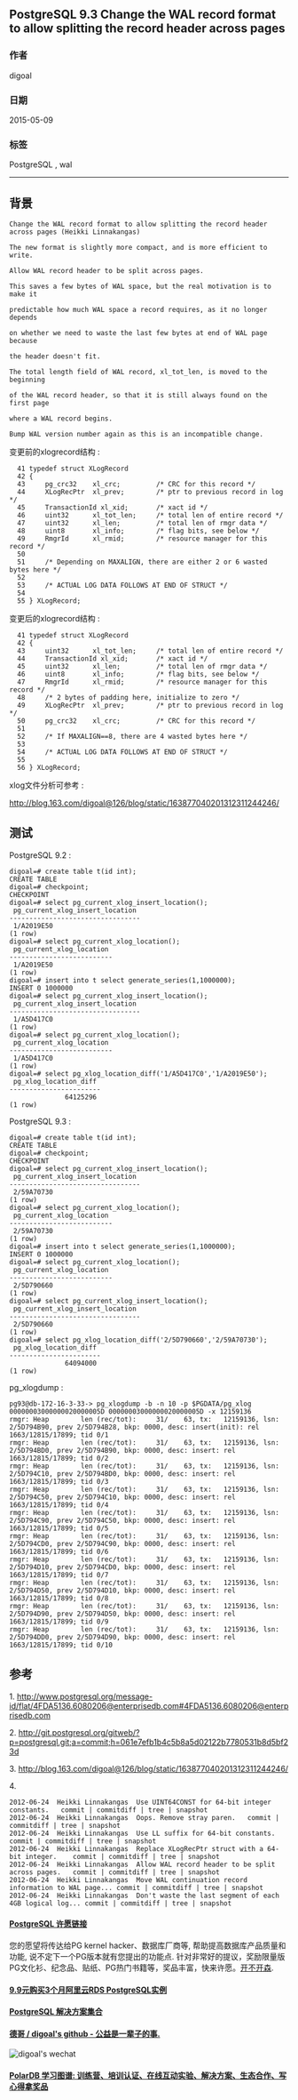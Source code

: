 ## PostgreSQL 9.3 Change the WAL record format to allow splitting the record header across pages  
                                     
### 作者                    
digoal                    
                    
### 日期                     
2015-05-09                    
                      
### 标签                    
PostgreSQL , wal            
                                
----                                
                                 
## 背景       
```  
Change the WAL record format to allow splitting the record header across pages (Heikki Linnakangas)  
  
The new format is slightly more compact, and is more efficient to write.  
  
Allow WAL record header to be split across pages.  
  
This saves a few bytes of WAL space, but the real motivation is to make it  
  
predictable how much WAL space a record requires, as it no longer depends  
  
on whether we need to waste the last few bytes at end of WAL page because  
  
the header doesn't fit.  
  
The total length field of WAL record, xl_tot_len, is moved to the beginning  
  
of the WAL record header, so that it is still always found on the first page  
  
where a WAL record begins.  
  
Bump WAL version number again as this is an incompatible change.  
```  
  
变更前的xlogrecord结构 :   
  
```  
  41 typedef struct XLogRecord  
  42 {  
  43     pg_crc32    xl_crc;         /* CRC for this record */  
  44     XLogRecPtr  xl_prev;        /* ptr to previous record in log */  
  45     TransactionId xl_xid;       /* xact id */  
  46     uint32      xl_tot_len;     /* total len of entire record */  
  47     uint32      xl_len;         /* total len of rmgr data */  
  48     uint8       xl_info;        /* flag bits, see below */  
  49     RmgrId      xl_rmid;        /* resource manager for this record */  
  50   
  51     /* Depending on MAXALIGN, there are either 2 or 6 wasted bytes here */  
  52   
  53     /* ACTUAL LOG DATA FOLLOWS AT END OF STRUCT */  
  54   
  55 } XLogRecord;  
```  
  
变更后的xlogrecord结构 :   
  
```  
  41 typedef struct XLogRecord  
  42 {  
  43     uint32      xl_tot_len;     /* total len of entire record */  
  44     TransactionId xl_xid;       /* xact id */  
  45     uint32      xl_len;         /* total len of rmgr data */  
  46     uint8       xl_info;        /* flag bits, see below */  
  47     RmgrId      xl_rmid;        /* resource manager for this record */  
  48     /* 2 bytes of padding here, initialize to zero */  
  49     XLogRecPtr  xl_prev;        /* ptr to previous record in log */  
  50     pg_crc32    xl_crc;         /* CRC for this record */  
  51   
  52     /* If MAXALIGN==8, there are 4 wasted bytes here */  
  53   
  54     /* ACTUAL LOG DATA FOLLOWS AT END OF STRUCT */  
  55   
  56 } XLogRecord;  
```  
  
xlog文件分析可参考 :   
  
http://blog.163.com/digoal@126/blog/static/163877040201312311244246/  
  
## 测试  
PostgreSQL 9.2 :   
  
```  
digoal=# create table t(id int);  
CREATE TABLE  
digoal=# checkpoint;  
CHECKPOINT  
digoal=# select pg_current_xlog_insert_location();  
 pg_current_xlog_insert_location   
---------------------------------  
 1/A2019E50  
(1 row)  
digoal=# select pg_current_xlog_location();  
 pg_current_xlog_location   
--------------------------  
 1/A2019E50  
(1 row)  
digoal=# insert into t select generate_series(1,1000000);  
INSERT 0 1000000  
digoal=# select pg_current_xlog_insert_location();  
 pg_current_xlog_insert_location   
---------------------------------  
 1/A5D417C0  
(1 row)  
digoal=# select pg_current_xlog_location();  
 pg_current_xlog_location   
--------------------------  
 1/A5D417C0  
(1 row)  
digoal=# select pg_xlog_location_diff('1/A5D417C0','1/A2019E50');  
 pg_xlog_location_diff   
-----------------------  
              64125296  
(1 row)  
```  
  
PostgreSQL 9.3 :   
  
```  
digoal=# create table t(id int);  
CREATE TABLE  
digoal=# checkpoint;  
CHECKPOINT  
digoal=# select pg_current_xlog_insert_location();  
 pg_current_xlog_insert_location   
---------------------------------  
 2/59A70730  
(1 row)  
digoal=# select pg_current_xlog_location();  
 pg_current_xlog_location   
--------------------------  
 2/59A70730  
(1 row)  
digoal=# insert into t select generate_series(1,1000000);  
INSERT 0 1000000  
digoal=# select pg_current_xlog_location();  
 pg_current_xlog_location   
--------------------------  
 2/5D790660  
(1 row)  
digoal=# select pg_current_xlog_insert_location();  
 pg_current_xlog_insert_location   
---------------------------------  
 2/5D790660  
(1 row)  
digoal=# select pg_xlog_location_diff('2/5D790660','2/59A70730');  
 pg_xlog_location_diff   
-----------------------  
              64094000  
(1 row)  
```  
  
pg_xlogdump :   
  
```  
pg93@db-172-16-3-33-> pg_xlogdump -b -n 10 -p $PGDATA/pg_xlog 00000003000000020000005D 00000003000000020000005D -x 12159136   
rmgr: Heap        len (rec/tot):     31/    63, tx:   12159136, lsn: 2/5D794B90, prev 2/5D794B28, bkp: 0000, desc: insert(init): rel 1663/12815/17899; tid 0/1  
rmgr: Heap        len (rec/tot):     31/    63, tx:   12159136, lsn: 2/5D794BD0, prev 2/5D794B90, bkp: 0000, desc: insert: rel 1663/12815/17899; tid 0/2  
rmgr: Heap        len (rec/tot):     31/    63, tx:   12159136, lsn: 2/5D794C10, prev 2/5D794BD0, bkp: 0000, desc: insert: rel 1663/12815/17899; tid 0/3  
rmgr: Heap        len (rec/tot):     31/    63, tx:   12159136, lsn: 2/5D794C50, prev 2/5D794C10, bkp: 0000, desc: insert: rel 1663/12815/17899; tid 0/4  
rmgr: Heap        len (rec/tot):     31/    63, tx:   12159136, lsn: 2/5D794C90, prev 2/5D794C50, bkp: 0000, desc: insert: rel 1663/12815/17899; tid 0/5  
rmgr: Heap        len (rec/tot):     31/    63, tx:   12159136, lsn: 2/5D794CD0, prev 2/5D794C90, bkp: 0000, desc: insert: rel 1663/12815/17899; tid 0/6  
rmgr: Heap        len (rec/tot):     31/    63, tx:   12159136, lsn: 2/5D794D10, prev 2/5D794CD0, bkp: 0000, desc: insert: rel 1663/12815/17899; tid 0/7  
rmgr: Heap        len (rec/tot):     31/    63, tx:   12159136, lsn: 2/5D794D50, prev 2/5D794D10, bkp: 0000, desc: insert: rel 1663/12815/17899; tid 0/8  
rmgr: Heap        len (rec/tot):     31/    63, tx:   12159136, lsn: 2/5D794D90, prev 2/5D794D50, bkp: 0000, desc: insert: rel 1663/12815/17899; tid 0/9  
rmgr: Heap        len (rec/tot):     31/    63, tx:   12159136, lsn: 2/5D794DD0, prev 2/5D794D90, bkp: 0000, desc: insert: rel 1663/12815/17899; tid 0/10  
```  
  
## 参考  
1\. http://www.postgresql.org/message-id/flat/4FDA5136.6080206@enterprisedb.com#4FDA5136.6080206@enterprisedb.com  
  
2\. http://git.postgresql.org/gitweb/?p=postgresql.git;a=commit;h=061e7efb1b4c5b8a5d02122b7780531b8d5bf23d  
  
3\. http://blog.163.com/digoal@126/blog/static/163877040201312311244246/  
  
4\.  
  
```  
2012-06-24	Heikki Linnakangas	Use UINT64CONST for 64-bit integer constants.	commit | commitdiff | tree | snapshot  
2012-06-24	Heikki Linnakangas	Oops. Remove stray paren.	commit | commitdiff | tree | snapshot  
2012-06-24	Heikki Linnakangas	Use LL suffix for 64-bit constants.	commit | commitdiff | tree | snapshot  
2012-06-24	Heikki Linnakangas	Replace XLogRecPtr struct with a 64-bit integer.	commit | commitdiff | tree | snapshot  
2012-06-24	Heikki Linnakangas	Allow WAL record header to be split across pages.	commit | commitdiff | tree | snapshot  
2012-06-24	Heikki Linnakangas	Move WAL continuation record information to WAL page...	commit | commitdiff | tree | snapshot  
2012-06-24	Heikki Linnakangas	Don't waste the last segment of each 4GB logical log...	commit | commitdiff | tree | snapshot  
```  
  
  
  
  
  
  
  
  
  
  
  
  
  
  
  
  
  
  
  
  
  
  
  
  
  
  
  
  
  
  
  
  
  
  
  
  
  
  
  
  
  
  
  
  
  
  
  
  
  
  
  
  
  
  
  
  
  
  
  
  
  
  
  
  
  
  
  
  
  
  
  
  
  
  
#### [PostgreSQL 许愿链接](https://github.com/digoal/blog/issues/76 "269ac3d1c492e938c0191101c7238216")
您的愿望将传达给PG kernel hacker、数据库厂商等, 帮助提高数据库产品质量和功能, 说不定下一个PG版本就有您提出的功能点. 针对非常好的提议，奖励限量版PG文化衫、纪念品、贴纸、PG热门书籍等，奖品丰富，快来许愿。[开不开森](https://github.com/digoal/blog/issues/76 "269ac3d1c492e938c0191101c7238216").  
  
  
#### [9.9元购买3个月阿里云RDS PostgreSQL实例](https://www.aliyun.com/database/postgresqlactivity "57258f76c37864c6e6d23383d05714ea")
  
  
#### [PostgreSQL 解决方案集合](https://yq.aliyun.com/topic/118 "40cff096e9ed7122c512b35d8561d9c8")
  
  
#### [德哥 / digoal's github - 公益是一辈子的事.](https://github.com/digoal/blog/blob/master/README.md "22709685feb7cab07d30f30387f0a9ae")
  
  
![digoal's wechat](../pic/digoal_weixin.jpg "f7ad92eeba24523fd47a6e1a0e691b59")
  
  
#### [PolarDB 学习图谱: 训练营、培训认证、在线互动实验、解决方案、生态合作、写心得拿奖品](https://www.aliyun.com/database/openpolardb/activity "8642f60e04ed0c814bf9cb9677976bd4")
  

